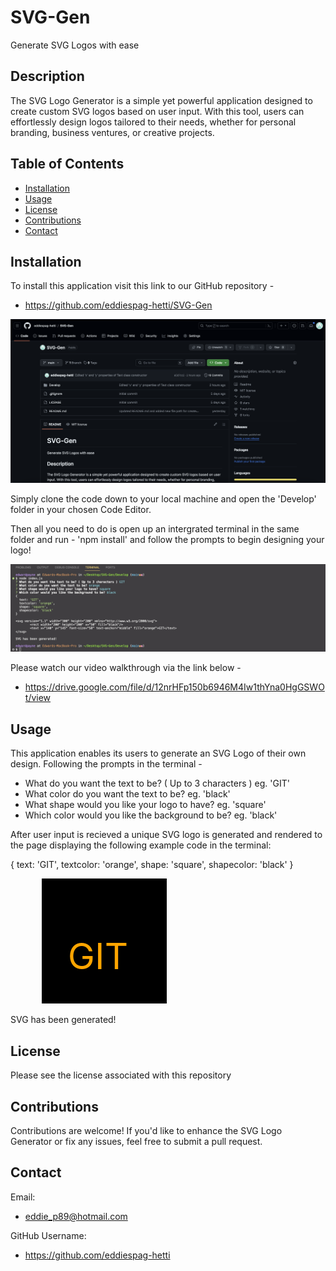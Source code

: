# SVG-Gen

Generate SVG Logos with ease

## Description

The SVG Logo Generator is a simple yet powerful application designed to create custom SVG logos based on user input. With this tool, users can effortlessly design logos tailored to their needs, whether for personal branding, business ventures, or creative projects.




## Table of Contents
  - [Installation](#installation)
  - [Usage](#usage)
  - [License](#license)
  - [Contributions](#contributions)
 - [Contact](#contact)

## Installation 

To install this application visit this link to our GitHub repository - 




- https://github.com/eddiespag-hetti/SVG-Gen





![Alt](/Develop/img/Screenshot-01.png)




Simply clone the code down to your local machine and open the 'Develop' folder in your chosen Code Editor. 

Then all you need to do is open up an intergrated terminal in the same folder and run - 'npm install' and follow the prompts to begin designing your logo!




![Alt](/Develop/img/Screenshot-03.png)




Please watch our video walkthrough via the link below -

 - https://drive.google.com/file/d/12nrHFp150b6946M4Iw1thYna0HgGSWOt/view



## Usage 

This application enables its users to generate an SVG Logo of their own design. Following the prompts in the terminal - 

- What do you want the text to be? ( Up to 3 characters ) eg. 'GIT'
- What color do you want the text to be? eg. 'black'
- What shape would you like your logo to have? eg. 'square'
- Which color would you like the background to be? eg. 'black'

After user input is recieved a unique SVG logo is generated and rendered to the page displaying the following example code in the terminal:

{
  text: 'GIT',
  textcolor: 'orange',
  shape: 'square',
  shapecolor: 'black'
}

<svg version="1.1" width="300" height="200" xmlns="http://www.w3.org/2000/svg">
        <rect width="200" height="200" x="50" fill="black"/>
        <text x="140" y="145" font-size="58" text-anchor="middle" fill="orange">GIT</text>
</svg>
        
SVG has been generated!





## License 

Please see the license associated with this repository


## Contributions 

Contributions are welcome! If you'd like to enhance the SVG Logo Generator or fix any issues, feel free to submit a pull request.

## Contact 

Email: 
- eddie_p89@hotmail.com

GitHub Username:
- https://github.com/eddiespag-hetti